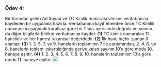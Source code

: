 ### Ödev 4:
Bir formdan gelen Ad Soyad ve TC Kimlik numarası verisini veritabanına kaydeden bir uygulama hazırla.
Veritabanına kayıt etmeden önce TC Kimlik numarasını aşağıdaki kurallara göre bir Class içerisinde
doğrula ve sonucu da diğer bilgilerle birlikte veritabanına kaydet.
**(1)** TC kimlik numaraları 11 hanelidir ve her hanesi rakamsal değerdedir.
**(2)** İlk hane hiçbir zaman 0 olamaz.
**(3)** 1. 3. 5. 7. ve 9. hanelerin toplamının 7 ile çarpımından, 2. 4. 6. ve 8. hanelerin toplamı çıkartıldığında
geriye kalan sayının 10ʹa göre modu 10. haneye eşittir.
**(4)** 1. 2. 3. 4. 5. 6. 7. 8. 9. 10. hanelerin toplamının 10ʹa göre modu 11. haneye eşittir.
<img src="/screenshot.png">
